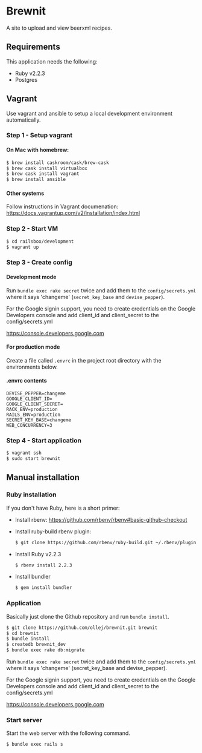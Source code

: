 Brewnit
=======

A site to upload and view beerxml recipes.

Requirements
------------

This application needs the following:

 * Ruby v2.2.3
 * Postgres

Vagrant
-------

Use vagrant and ansible to setup a local development environment
automatically.

### Step 1 - Setup vagrant

#### On Mac with homebrew:

```bash
$ brew install caskroom/cask/brew-cask
$ brew cask install virtualbox
$ brew cask install vagrant
$ brew install ansible
```

#### Other systems

Follow instructions in Vagrant documenation:
https://docs.vagrantup.com/v2/installation/index.html

### Step 2 - Start VM

```bash
$ cd railsbox/development
$ vagrant up
```

### Step 3 - Create config

#### Development mode

Run `bundle exec rake secret` twice and add them to the `config/secrets.yml`
where it says 'changeme' (`secret_key_base` and `devise_pepper`).

For the Google signin support, you need to create credentials on the Google
Developers console and add client_id and client_secret to the
config/secrets.yml

https://console.developers.google.com

#### For production mode

Create a file called `.envrc` in the project root directory with the
environments below.

#### .envrc contents

```
DEVISE_PEPPER=changeme
GOOGLE_CLIENT_ID=
GOOGLE_CLIENT_SECRET=
RACK_ENV=production
RAILS_ENV=production
SECRET_KEY_BASE=changeme
WEB_CONCURRENCY=3
```

### Step 4 - Start application

```bash
$ vagrant ssh
$ sudo start brewnit
```

Manual installation
-------------------

### Ruby installation

If you don't have Ruby, here is a short primer:

 * Install rbenv: https://github.com/rbenv/rbenv#basic-github-checkout
 * Install ruby-build rbenv plugin:

   ```bash
   $ git clone https://github.com/rbenv/ruby-build.git ~/.rbenv/plugins/ruby-build
   ```
 * Install Ruby v2.2.3

   ```bash
   $ rbenv install 2.2.3
   ```
 * Install bundler

   ```bash
   $ gem install bundler
   ```

### Application

Basically just clone the Github repository and run `bundle install`.

```bash
$ git clone https://github.com/ollej/brewnit.git brewnit
$ cd brewnit
$ bundle install
$ createdb brewnit_dev
$ bundle exec rake db:migrate
```

Run `bundle exec rake secret` twice and add them to the `config/secrets.yml`
where it says 'changeme' (secret_key_base and devise_pepper).

For the Google signin support, you need to create credentials on the Google
Developers console and add client_id and client_secret to the
config/secrets.yml

https://console.developers.google.com

### Start server

Start the web server with the following command.

```bash
$ bundle exec rails s
```

